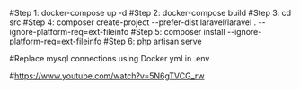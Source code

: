 #Step 1: docker-compose up -d
#Step 2: docker-compose build
#Step 3: cd src
#Step 4: composer create-project --prefer-dist laravel/laravel . --ignore-platform-req=ext-fileinfo
#Step 5: composer install --ignore-platform-req=ext-fileinfo
#Step 6: php artisan serve

#Replace mysql connections using Docker yml in .env



#https://www.youtube.com/watch?v=5N6gTVCG_rw
